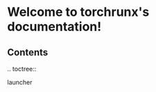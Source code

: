Welcome to torchrunx's documentation!
=====================================

Contents
--------

.. toctree::

   launcher
